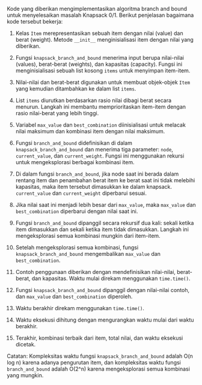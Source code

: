 Kode yang diberikan mengimplementasikan algoritma branch and bound untuk menyelesaikan masalah Knapsack 0/1. Berikut penjelasan bagaimana kode tersebut bekerja:

1. Kelas `Item` merepresentasikan sebuah item dengan nilai (value) dan berat (weight). Metode `__init__` menginisialisasi item dengan nilai yang diberikan.

2. Fungsi `knapsack_branch_and_bound` menerima input berupa nilai-nilai (values), berat-berat (weights), dan kapasitas (capacity). Fungsi ini menginisialisasi sebuah list kosong `items` untuk menyimpan item-item.

3. Nilai-nilai dan berat-berat digunakan untuk membuat objek-objek `Item` yang kemudian ditambahkan ke dalam list `items`.

4. List `items` diurutkan berdasarkan rasio nilai dibagi berat secara menurun. Langkah ini membantu memprioritaskan item-item dengan rasio nilai-berat yang lebih tinggi.

5. Variabel `max_value` dan `best_combination` diinisialisasi untuk melacak nilai maksimum dan kombinasi item dengan nilai maksimum.

6. Fungsi `branch_and_bound` didefinisikan di dalam `knapsack_branch_and_bound` dan menerima tiga parameter: `node`, `current_value`, dan `current_weight`. Fungsi ini menggunakan rekursi untuk mengeksplorasi berbagai kombinasi item.

7. Di dalam fungsi `branch_and_bound`, jika node saat ini berada dalam rentang item dan penambahan berat item ke berat saat ini tidak melebihi kapasitas, maka item tersebut dimasukkan ke dalam knapsack. `current_value` dan `current_weight` diperbarui sesuai.

8. Jika nilai saat ini menjadi lebih besar dari `max_value`, maka `max_value` dan `best_combination` diperbarui dengan nilai saat ini.

9. Fungsi `branch_and_bound` dipanggil secara rekursif dua kali: sekali ketika item dimasukkan dan sekali ketika item tidak dimasukkan. Langkah ini mengeksplorasi semua kombinasi mungkin dari item-item.

10. Setelah mengeksplorasi semua kombinasi, fungsi `knapsack_branch_and_bound` mengembalikan `max_value` dan `best_combination`.

11. Contoh penggunaan diberikan dengan mendefinisikan nilai-nilai, berat-berat, dan kapasitas. Waktu mulai direkam menggunakan `time.time()`.

12. Fungsi `knapsack_branch_and_bound` dipanggil dengan nilai-nilai contoh, dan `max_value` dan `best_combination` diperoleh.

13. Waktu berakhir direkam menggunakan `time.time()`.

14. Waktu eksekusi dihitung dengan mengurangkan waktu mulai dari waktu berakhir.

15. Terakhir, kombinasi terbaik dari item, total nilai, dan waktu eksekusi dicetak.

Catatan: Kompleksitas waktu fungsi `knapsack_branch_and_bound` adalah O(n log n) karena adanya pengurutan item, dan kompleksitas waktu fungsi `branch_and_bound` adalah O(2^n) karena mengeksplorasi semua kombinasi yang mungkin.
